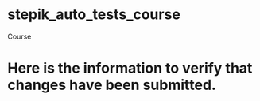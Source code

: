 # stepik_auto_tests_course
Course 


# Here is the information to verify that changes have been submitted.
